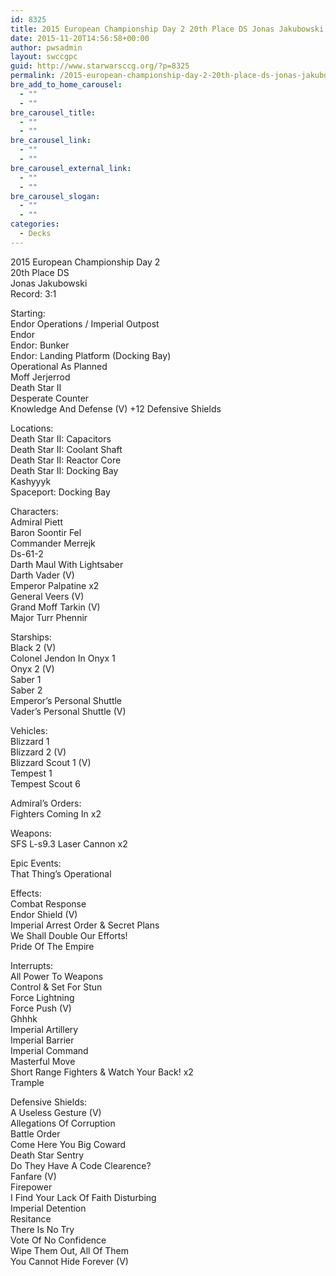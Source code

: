 ```yaml
---
id: 8325
title: 2015 European Championship Day 2 20th Place DS Jonas Jakubowski TTO
date: 2015-11-20T14:56:58+00:00
author: pwsadmin
layout: swccgpc
guid: http://www.starwarsccg.org/?p=8325
permalink: /2015-european-championship-day-2-20th-place-ds-jonas-jakubowski-tto/
bre_add_to_home_carousel:
  - ""
  - ""
bre_carousel_title:
  - ""
  - ""
bre_carousel_link:
  - ""
  - ""
bre_carousel_external_link:
  - ""
  - ""
bre_carousel_slogan:
  - ""
  - ""
categories:
  - Decks
---
```

2015 European Championship Day 2  
20th Place DS  
Jonas Jakubowski  
Record: 3:1

Starting:  
Endor Operations / Imperial Outpost  
Endor  
Endor: Bunker  
Endor: Landing Platform (Docking Bay)  
Operational As Planned  
Moff Jerjerrod  
Death Star II  
Desperate Counter  
Knowledge And Defense (V) +12 Defensive Shields

Locations:  
Death Star II: Capacitors  
Death Star II: Coolant Shaft  
Death Star II: Reactor Core  
Death Star II: Docking Bay  
Kashyyyk  
Spaceport: Docking Bay

Characters:  
Admiral Piett  
Baron Soontir Fel  
Commander Merrejk  
Ds-61-2  
Darth Maul With Lightsaber  
Darth Vader (V)  
Emperor Palpatine x2  
General Veers (V)  
Grand Moff Tarkin (V)  
Major Turr Phennir

Starships:  
Black 2 (V)  
Colonel Jendon In Onyx 1  
Onyx 2 (V)  
Saber 1  
Saber 2  
Emperor&#8217;s Personal Shuttle  
Vader&#8217;s Personal Shuttle (V)

Vehicles:  
Blizzard 1  
Blizzard 2 (V)  
Blizzard Scout 1 (V)  
Tempest 1  
Tempest Scout 6

Admiral&#8217;s Orders:  
Fighters Coming In x2

Weapons:  
SFS L-s9.3 Laser Cannon x2

Epic Events:  
That Thing&#8217;s Operational

Effects:  
Combat Response  
Endor Shield (V)  
Imperial Arrest Order & Secret Plans  
We Shall Double Our Efforts!  
Pride Of The Empire

Interrupts:  
All Power To Weapons  
Control & Set For Stun  
Force Lightning  
Force Push (V)  
Ghhhk  
Imperial Artillery  
Imperial Barrier  
Imperial Command  
Masterful Move  
Short Range Fighters & Watch Your Back! x2  
Trample

Defensive Shields:  
A Useless Gesture (V)  
Allegations Of Corruption  
Battle Order  
Come Here You Big Coward  
Death Star Sentry  
Do They Have A Code Clearence?  
Fanfare (V)  
Firepower  
I Find Your Lack Of Faith Disturbing  
Imperial Detention  
Resitance  
There Is No Try  
Vote Of No Confidence  
Wipe Them Out, All Of Them  
You Cannot Hide Forever (V)